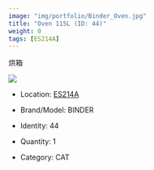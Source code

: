 ```yaml
---
image: "img/portfolio/Binder_Oven.jpg"
title: "Oven 115L (ID: 44)"
weight: 0
tags: [ES214A]
---
```


烘箱

<!--more-->

![](../../img/portfolio/Binder_Oven.jpg)

- Location: [ES214A](../../tags/es214a)
- Brand/Model: BINDER
- Identity: 44

- Quantity: 1
- Category: CAT






